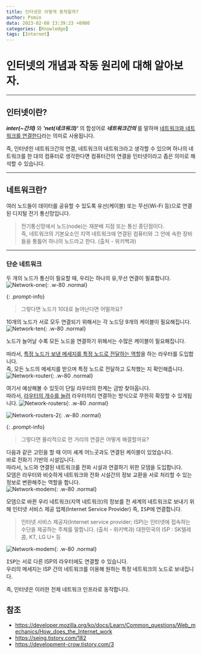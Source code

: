 ```yaml
---
title: 인터넷은 어떻게 동작할까?
author: Psmin
data: 2023-02-08 13:39:23 +0900
categories: [Knowledge]
tags: [Internet]
---
```


# 인터넷의 개념과 작동 원리에 대해 알아보자.

---

## 인터넷이란?

**_inter(~간의)_** 와 **_'net(네크워크)'_** 의 합성어로 **_네트워크간의_** 를 말하며 <u>네트워크와 네트워크를 연결한다</u>라는 의미로 사용됩니다.

즉, 인터넷읜 네트워크간의 연결, 네트워크의 네트워크라고 생각할 수 있으며 하나의 네트워크를 한 대의 컴퓨터로 생각한다면 컴퓨터간의 연결을 인터넷이라고 좁은 의미로 해석할 수 있습니다.

---

## 네트워크란?

여러 노드들이 데이터를 공유할 수 있도록 유선(케이블) 또는 무선(Wi-Fi 등)으로 연결된 디지털 전기 통신망입니다.

> 전기통신망에서 노드(node)는 재분배 지점 또는 통신 종단점이다.  
> 즉, 네트워크의 기본요소인 지역 네트워크에 연결된 컴퓨터와 그 안에 속한 장비들을 통틀어 하나의 노드라고 한다.
> (출처 - 위키백과)

---

### 단순 네트워크

두 개의 노드가 통신이 필요할 때, 우리는 하나의 유,무선 연결이 필효합니다.
![Network-one](/assets/img/network-01.png){: .w-80 .normal}

{: .prompt-info}

> 그렇다면 노드가 10대로 늘어난다면 어떨까요?

10개의 노드가 서로 모두 연결되기 위해서는 각 노드당 9개의 케이블이 필요해집니다.
![Network-ten](/assets/img/network-02.png){: .w-80 .normal}

노드가 늘어날 수록 모든 노드을 연결하기 위해서는 수많은 케이블이 필요해집니다.

따라서, <u>특정 노드가 보낸 메세지를 특정 노드로 전달하는 역할</u>을 하는 <kbd>라우터</kbd>를 도입합니다.  
즉, 모든 노드의 메세지를 받으며 특정 노드로 전달하고 도착했는 지 확인해줍니다.
![Network-router](/assets/img/network-03.png){: .w-80 .normal}

여기서 예상해볼 수 있듯이 단일 라우터의 한계는 금방 찾아옵니다.  
따라서, <u>라우터의 개수를 늘려</u> 라우터끼리 연결하는 방식으로 무한히 확장할 수 있게됩니다.
![Network-routers](/assets/img/network-04.png){: .w-80 .normal}

![Network-routers-2](/assets/img/network-05.png){: .w-80 .normal}

{: .prompt-info}

> 그렇다면 물리적으로 먼 거리의 연결은 어떻게 해결할까요?

다음과 같은 고민을 할 때 이미 셰계 어느곳과도 연결된 케이블이 있었습니다.  
바로 전화기 기반의 시설입니다.  
따라서, 노드와 연결된 네트워크를 전화 시설과 연결하기 위한 <kbd>모뎀</kbd>을 도입합니다.  
모뎀은 라우터와 비슷하게 네트워크와 전화 시설간의 정보 교환을 서로 처리할 수 있는 정보로 변환해주는 역할을 합니다.  
![Network-modem](/assets/img/network-06.png){: .w-80 .normal}

모뎀으로 바뀐 우리 네트워크(지역 네트워크)의 정보를 전 세계의 네트워크로 보내기 위해 인터넷 서비스 제공 업체(Internet Service Provider) 즉, <kbd>ISP</kbd>에 연결합니다.

> 인터넷 서비스 제공자(Internet service provider; ISP)는 인터넷에 접속하는 수단을 제공하는 주체를 말합니다. (출처 - 위키백과)
> 대한민국의 ISP : SK텔레콤, KT, LG U+ 등

![Network-modem](/assets/img/network-07.png){: .w-80 .normal}

<kbd>ISP</kbd>는 서로 다른 ISP의 라우터에도 연결할 수 있습니다.  
우리의 메세지는 ISP 간의 네트워크를 이용해 원하는 특정 네트워크의 노드로 보내집니다.

즉, 인터넷은 이러한 전체 네트워크 인프라로 동작합니다.

## 참조

- <https://developer.mozilla.org/ko/docs/Learn/Common_questions/Web_mechanics/How_does_the_Internet_work>
- <https://seing.tistory.com/182>
- <https://development-crow.tistory.com/3>
